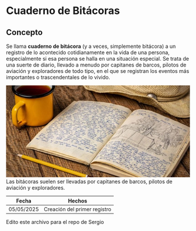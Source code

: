# Cuaderno de Bitácoras

## Concepto
Se llama **cuaderno de bitácora** (y a veces, simplemente bitácora) a un registro de lo acontecido cotidianamente en la vida de una persona, especialmente si esa persona se halla en una situación especial. Se trata de una suerte de diario, llevado a menudo por capitanes de barcos, pilotos de aviación y exploradores de todo tipo, en el que se registran los eventos más importantes o trascendentales de lo vivido.


![Cuaderno de bitácoras](cuadernoBit.jpg)
Las bitácoras suelen ser llevadas por capitanes de barcos, pilotos de aviación y exploradores.

| Fecha      	| Hechos |
| -------------	| ------ |
| 05/05/2025	| Creación del primer registro


Edito este archivo para el repo de Sergio